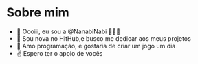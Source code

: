 # Sobre mim

- 👋 Oooiii, eu sou a @NanabiNabi 💞️💞️💞️
- 🌱 Sou nova no HitHub,e busco me dedicar aos meus projetos
- 💞️ Amo programação, e gostaria de criar um jogo um dia
- :v: Espero ter o apoio de vocês 
